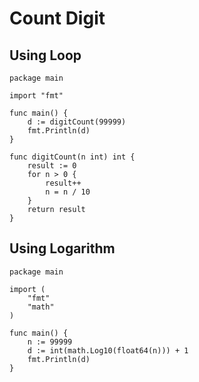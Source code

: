 # Count Digit

## Using Loop

```
package main

import "fmt"

func main() {
	d := digitCount(99999)
	fmt.Println(d)
}

func digitCount(n int) int {
	result := 0
	for n > 0 {
		result++
		n = n / 10
	}
	return result
}
```

## Using Logarithm

```
package main

import (
	"fmt"
	"math"
)

func main() {
	n := 99999
	d := int(math.Log10(float64(n))) + 1
	fmt.Println(d)
}

```